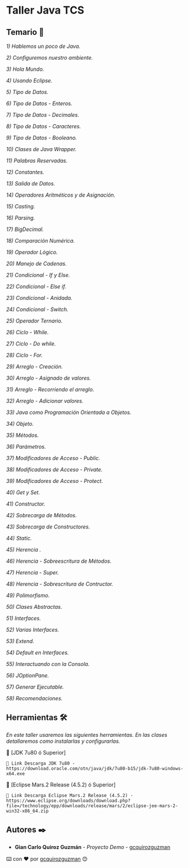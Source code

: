 # Taller Java TCS

## Temario 🚀

_1) Hablemos un poco de Java._

_2) Configuremos nuestro ambiente._

_3) Hola Mundo._

_4) Usando Eclipse._

_5) Tipo de Datos._

_6) Tipo de Datos - Enteros._

_7) Tipo de Datos - Decimales._

_8) Tipo de Datos - Caracteres._

_9) Tipo de Datos - Booleano._

_10) Clases de Java Wrapper._

_11) Palabras Reservadas._

_12) Constantes._

_13) Salida de Datos._

_14) Operadores Aritméticos y de Asignación._

_15) Casting._

_16) Parsing._

_17) BigDecimal._

_18) Comparación Numérica._

_19) Operador Lógico._

_20) Manejo de Cadenas._

_21) Condicional - If y Else._

_22) Condicional - Else if._

_23) Condicional - Anidada._

_24) Condicional - Switch._

_25) Operador Ternario._

_26) Ciclo - While._

_27) Ciclo - Do while._

_28) Ciclo - For._

_29) Arreglo - Creación._

_30) Arreglo - Asignado de valores._

_31) Arreglo - Recorriendo el arreglo._

_32) Arreglo - Adicionar valores._

_33) Java como Programación Orientada a Objetos._

_34) Objeto._

_35) Métodos._

_36) Parámetros._

_37) Modificadores de Acceso - Public._

_38) Modificadores de Acceso - Private._

_39) Modificadores de Acceso - Protect._

_40) Get y Set._

_41) Constructor._

_42) Sobrecarga de Métodos._

_43) Sobrecarga de Constructores._

_44) Static._

_45) Herencia ._

_46) Herencia - Sobreescritura de Métodos._

_47) Herencia - Super._

_48) Herencia  - Sobrescritura de Contructor._

_49) Polimorfismo._

_50) Clases Abstractas._

_51) Interfaces._

_52) Varias Interfaces._

_53) Extend._

_54) Default en Interfaces._

_55) Interactuando con la Consola._

_56) JOptionPane._

_57) Generar Ejecutable._

_58) Recomendaciones._

## Herramientas 🛠️

_En este taller usaremos las siguientes herramientas. En las clases detallaremos como instalarlas y configurarlas._

🔧 [JDK 7u80 ó Superior]
```
📢 Link Descarga JDK 7u80 - https://download.oracle.com/otn/java/jdk/7u80-b15/jdk-7u80-windows-x64.exe
```
🔧 [Eclipse Mars.2 Release (4.5.2) ó Superior]
```
📢 Link Descarga Eclipse Mars.2 Release (4.5.2) - https://www.eclipse.org/downloads/download.php?file=/technology/epp/downloads/release/mars/2/eclipse-jee-mars-2-win32-x86_64.zip
```

## Autores ✒️

* **Gian Carlo Quiroz Guzmán** - *Proyecto Demo* - [gcquirozguzman](https://github.com/gcquirozguzman)



⌨️ con ❤️ por [gcquirozguzman](https://github.com/gcquirozguzman) 😊
